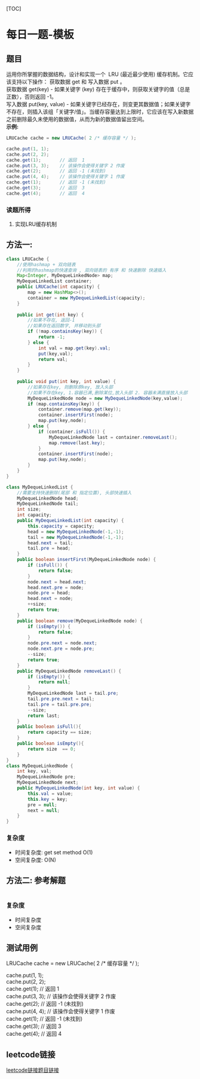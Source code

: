 [TOC]

# 每日一题-模板

## 题目
运用你所掌握的数据结构，设计和实现一个  LRU (最近最少使用) 缓存机制。它应该支持以下操作： 获取数据 get 和 写入数据 put 。  
获取数据 get(key) - 如果关键字 (key) 存在于缓存中，则获取关键字的值（总是正数），否则返回 -1。  
写入数据 put(key, value) - 如果关键字已经存在，则变更其数据值；如果关键字不存在，则插入该组「关键字/值」。当缓存容量达到上限时，它应该在写入新数据之前删除最久未使用的数据值，从而为新的数据值留出空间。  
**示例:**  
```java
LRUCache cache = new LRUCache( 2 /* 缓存容量 */ );

cache.put(1, 1);
cache.put(2, 2);
cache.get(1);       // 返回  1
cache.put(3, 3);    // 该操作会使得关键字 2 作废
cache.get(2);       // 返回 -1 (未找到)
cache.put(4, 4);    // 该操作会使得关键字 1 作废
cache.get(1);       // 返回 -1 (未找到)
cache.get(3);       // 返回  3
cache.get(4);       // 返回  4 
```

### 读题所得
1. 实现LRU缓存机制

## 方法一:
```java
class LRUCache {
    //使用hashmap + 双向链表
    //利用的hashmap的快速查询 , 双向链表的 有序 和 快速删除 快速插入
    Map<Integer, MyDequeLinkedNode> map;
    MyDequeLinkedList container;
    public LRUCache(int capacity) {
        map = new HashMap<>();
        container = new MyDequeLinkedList(capacity);
    }
    
    public int get(int key) {
        //如果不存在, 返回-1
        //如果存在返回数字, 并移动到头部
        if (!map.containsKey(key)) {
            return -1;
        } else {
            int val = map.get(key).val;
            put(key,val);
            return val;
        }
    }
    
    public void put(int key, int value) {
        //如果存在key, 则删除原key, 放入头部
        //如果不存在key, 1.容器已满,删除某位,放入头部 2. 容器未满直接放入头部
        MyDequeLinkedNode node = new MyDequeLinkedNode(key,value);
        if (map.containsKey(key)) {
            container.remove(map.get(key));
            container.insertFirst(node);
            map.put(key,node);
        } else {
            if (container.isFull()) {
                MyDequeLinkedNode last = container.removeLast();
                map.remove(last.key);
            } 
            container.insertFirst(node);
            map.put(key,node);
        }
    }
}

class MyDequeLinkedList {
    //需要支持快速删除(尾部 和 指定位置), 头部快速插入
    MyDequeLinkedNode head;
    MyDequeLinkedNode tail;
    int size;
    int capacity;
    public MyDequeLinkedList(int capacity) {
        this.capacity = capacity;
        head = new MyDequeLinkedNode(-1,-1);
        tail = new MyDequeLinkedNode(-1,-1);
        head.next = tail;
        tail.pre = head;
    }
    public boolean insertFirst(MyDequeLinkedNode node) {
        if (isFull()) {
            return false;
        }
        node.next = head.next;
        head.next.pre = node;
        node.pre = head;
        head.next = node;
        ++size;
        return true;
    }
    public boolean remove(MyDequeLinkedNode node) {
        if (isEmpty()) {
            return false;
        }
        node.pre.next = node.next;
        node.next.pre = node.pre;
        --size;
        return true;
    }
    public MyDequeLinkedNode removeLast() {
        if (isEmpty()) {
            return null;
        }
        MyDequeLinkedNode last = tail.pre;
        tail.pre.pre.next = tail;
        tail.pre = tail.pre.pre;
        --size;
        return last;
    }
    public boolean isFull(){
        return capacity == size;
    }
    public boolean isEmpty(){
        return size  == 0;
    }
}
class MyDequeLinkedNode {
    int key, val;
    MyDequeLinkedNode pre;
    MyDequeLinkedNode next;
    public MyDequeLinkedNode(int key, int value) {
        this.val = value;
        this.key = key;
        pre = null;
        next = null;
    }
}
```
### 复杂度
* 时间复杂度:  get set method O(1)
* 空间复杂度: O(N)

## 方法二: 参考解题
```java

```
### 复杂度
* 时间复杂度
* 空间复杂度

## 测试用例
LRUCache cache = new LRUCache( 2 /* 缓存容量 */ );  

cache.put(1, 1);  
cache.put(2, 2);  
cache.get(1);       // 返回  1  
cache.put(3, 3);    // 该操作会使得关键字 2 作废  
cache.get(2);       // 返回 -1 (未找到)  
cache.put(4, 4);    // 该操作会使得关键字 1 作废  
cache.get(1);       // 返回 -1 (未找到)  
cache.get(3);       // 返回  3  
cache.get(4);       // 返回  4  

## leetcode链接
[leetcode链接题目链接](https://leetcode-cn.com/problems/lru-cache)  